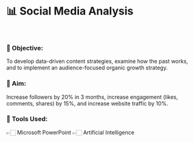 <h1>📊 Social Media Analysis</h1>
<br>
<h3>📌 Objective:</h3>
To develop data-driven content strategies, examine how the past works, and to implement an audience-focused organic growth strategy. 
<br>
<h3>🤔 Aim:</h3>
Increase followers by 20% in 3 months, increase engagement (likes, comments, shares) by 15%, and increase website traffic by 10%. 
<br>
<h3>🧭 Tools Used:</h3>
👉🏻 Microsoft PowerPoint
👉🏻 Artificial Intelligence
